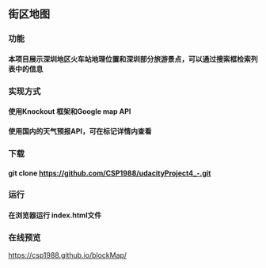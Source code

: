 ## 街区地图

### 功能
#### 本项目展示深圳地区火车站地理位置和深圳部分旅游景点，可以通过搜索框检索列表中的信息

### 实现方式
#### 使用Knockout 框架和Google map API
#### 使用国内的天气预报API，可在标记详情内查看

### 下载
#### git clone https://github.com/CSP1988/udacityProject4_-.git

### 运行
#### 在浏览器运行 index.html文件

### 在线预览
https://csp1988.github.io/blockMap/

